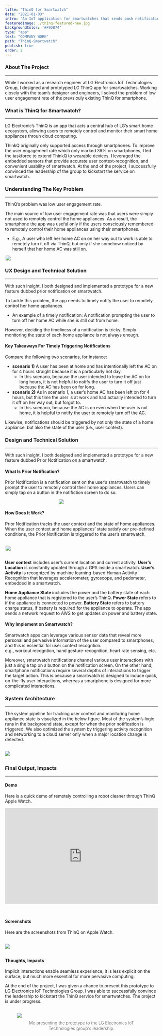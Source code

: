 ```yaml
---
title: "ThinQ for Smartwatch"
date: "2021-01-03"
intro: "An IoT application for smartwatches that sends push notifications based on the users' location and activity."
featuredImage: ./thinq-featured-new.jpg
backgroundColor: '#F9DB74'
type: "app"
text: "COMPANY WORK"
path: "ThinQ-Smartwatch"
publish: true
order: 2
---
```


### About The Project
---
While I worked as a research engineer at LG Electronics IoT Technologies Group, I designed and prototyped LG ThinQ app for smartwatches. Working closely with the team’s designer and engineers, I solved the problem of low user engagement rate of the prevsiouly existing ThinQ for smartphone.

### What is ThinQ for Smartwatch?
---
LG Electronic’s ThinQ is an app that acts a central hub of LG’s smart home ecosystem, allowing users to remotely control and monitor their smart home appliances throuh cloud computing.

ThinkQ originally only supported access through smartphones. To improve the user engagement rate which only marked 36% on smartphones, I led the taskforce to extend ThinkQ to wearable devices. I leveraged the embedded sensors that provide accurate user context-recognition, and convenient usability of smartwatch. At the end of the project, I successfully convinced the leadership of the group to kickstart the service on smartwatch.

### Understanding The Key Problem
---
ThinQ’s problem was low user engagement rate.

The main source of low user engagement rate was that users were simply not used to remotely control the home appliances.
As a result, the smartphone the app was useful only if the users consciously remembered to remotely control their home appliances using their smartphones.
* E.g., A user who left her home AC on on her way out to work is able to remotely turn it off via ThinQ, but only if she somehow noticed by herself that her home AC was still on.

<div class="projectImage" style="width:500px; max-width: 100%; margin-left: auto; margin-right: auto;">
    <img src="./user-bubble.jpg">
</div>

### UX Design and Technical Solution
---
With such insight, I both designed and implemented a prototype for a new feature dubbed prior notification on smartwatch.

To tackle this problem, the app needs to timely notify the user to remotely control her home appliances.
* An example of a timely notification: A notification prompting the user to turn off her home AC while she is still out from home.

However, deciding the timeliness of a notification is tricky.
Simply monitoring the state of each home appliance is not always enough.


#### Key Takeaways For Timely Triggering Notifications
Compare the following two scenarios, for instance:
* **scenario 1)** A user has been at home and has intentionally left the AC on for 4 hours straight because it is a particularly hot day.
    * In this scenario, because the user intended to leave the AC on for long hours, it is not helpful to notify the user to turn it off just because the AC has been on for long.
* **scenario 2)** As in scenario 1, a user’s home AC has been left on for 4 hours, but this time the user is at work and had actually intended to turn it off on her way out, but forgot to.
    * In this scenario, because the AC is on even when the user is not home, it is helpful to notify the user to remotely turn off the AC.

Likewise, notifications should be triggered by not only the state of a home appliance, but also the state of the user (i.e., user context).


### Design and Technical Solution
---
With such insight, I both designed and implemented a prototype for a new feature dubbed Prior Notification on a smartwatch.

#### What Is Prior Notification?
Prior Notification is a notification sent on the user’s smartwatch to timely prompt the user to remotely control their home appliances. Users can simply tap on a button in the notifiction screen to do so.
<div class="projectImage" style="width:32%; max-width: 150px; margin-left: auto; margin-right: auto;">
    <img src="./prior-noti.jpg">
</div>

#### How Does It Work?
Prior Notification tracks the user context and the state of home appliances.
When the user context and home appliances’ state satisfy our pre-defined conditions, the Prior Notification is triggered to the user’s smartwatch. 

<div class="projectImage" style="max-width: 500px; margin: 30px auto;">
    <img src="./how-works.jpg">
</div>

**User context** includes user’s current location and current activity. **User’s Location** is constantly updated through a GPS inside a smartwatch. **User’s Activity** is recognized by machine learning-based Human Activity Recognition that leverages accelerometer, gyroscope, and pedometer, embedded in a smartwatch.

**Home Appliance State** includes the power and the battery state of each home appliance that is registered to the user’s ThinQ. **Power State** refers to if the appliance is connected to power. **Battery State** refers to battery charge status, if battery is required for the appliance to operate. The app sends a network request to AWS to get updates on power and battery state.


#### Why Implement on Smartwatch?
Smartwatch apps can leverage various sensor data that reveal more personal and pervasive information of the user compared to smartphones, and this is essential for user context recogntion.<br/>
e.g., workout recogntion, hand gesture-recognition, heart rate sensing, etc.

Moreover, smartwatch notifications channel various user interactions with just a single tap on a button on the notification screen. On the other hand, smartphone notifications require several depths of interactions to trigger the target action. This is because a smartwatch is designed to induce quick, on-the-fly user interactions, whereas a smartphone is designed for more complicated interactions.

### System Architecture
---
The system pipeline for tracking user context and monitoring home appliance state is visualized in the below figure. Most of the system’s logic runs in the background state, except for when the prior notification is triggered. We also optimized the system by triggering activity recognition and networking to a cloud server only when a major location change is detected.

<div class="projectImage" style="width:100%; margin: 30px auto;">
    <img src="./sys-arch.jpg">
</div>

### Final Output, Impacts
---
#### Demo
Here is a quick demo of remotely controlling a robot cleaner through ThinQ Apple Watch.
<!-- <iframe width="560" height="315" src="https://youtu.be/4sFUbaKua5A" frameborder="0" allowfullscreen></iframe> -->
<!-- style="width:100%; max-width: 560px; height: 100%; max-height: 315px;" -->
<iframe style="width:100%; max-width: 560px; height: 315px; margin-bottom:30px;" src="https://www.youtube.com/embed/4sFUbaKua5A?start=3" title="ThinQ for Apple Watch Demo" frameborder="0" allow="accelerometer; autoplay; clipboard-write; encrypted-media; gyroscope; picture-in-picture" allowfullscreen></iframe>

#### Screenshots
Here are the screenshots from ThinQ on Apple Watch. 
<div class="projectImage" style="width: 700px; max-width: 100%; margin: 30px auto;">
    <img src="./output.jpg">
</div>

#### Thoughts, Impacts
Implicit interactions enable seamless experience; it is less explicit on the surface, but much more essential for more pervasive computing.

At the end of the project, I was given a chance to present this prototype to LG Electronics IoT Technologies Group. 
I was able to successfully convince the leadership to kickstart the ThinQ service for smartwatches. 
The project is under progress.

<div class="projectImage" style="width:426px; max-width: 100%; margin: 30px auto;">
    <img src="./presenting.png">
    <p style="text-align:center; color:#545454; margin-top: 8px; font-size: 14px; line-height: 18px; font-weight: 300;">
    Me presenting the prototype to the LG Electronics IoT Technologies group's leadership.
    </p>
</div>

